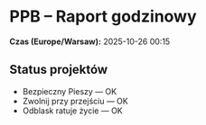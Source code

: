 # PPB – Raport godzinowy
**Czas (Europe/Warsaw):** 2025-10-26 00:15

## Status projektów
- Bezpieczny Pieszy — OK
- Zwolnij przy przejściu — OK
- Odblask ratuje życie — OK

